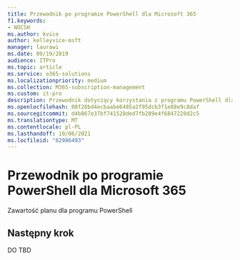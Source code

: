 ```yaml
---
title: Przewodnik po programie PowerShell dla Microsoft 365
f1.keywords:
- NOCSH
ms.author: kvice
author: kelleyvice-msft
manager: laurawi
ms.date: 09/19/2019
audience: ITPro
ms.topic: article
ms.service: o365-solutions
ms.localizationpriority: medium
ms.collection: M365-subscription-management
ms.custom: it-pro
description: Przewodnik dotyczący korzystania z programu PowerShell dla Microsoft 365.
ms.openlocfilehash: 08f28bd4ecbaabe6485a2f95dcb3f1e88e9c8daf
ms.sourcegitcommit: d4b867e37bf741528ded7fb289e4f6847228d2c5
ms.translationtype: MT
ms.contentlocale: pl-PL
ms.lasthandoff: 10/06/2021
ms.locfileid: "62986493"
---
```

# <a name="powershell-roadmap-for-microsoft-365"></a>Przewodnik po programie PowerShell dla Microsoft 365

Zawartość planu dla programu PowerShell

## <a name="next-step"></a>Następny krok

DO TBD
